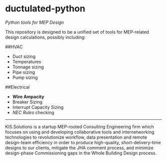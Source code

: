 # ductulated-python
*Python tools for MEP Design*

This repository is designed to be a unified set of tools for MEP-related design calculations, possibly including:

##HVAC
* Duct sizing
* Temperatures
* Tonnage sizing
* Pipe sizing
* Pump sizing

##Electrical
* **Wire Ampacity**
* Breaker Sizing
* Interrupt Capacity Sizing
* *NEC Rules* checking

---------
KIS.Solutions is a startup MEP-rooted Consulting Engineering firm which focuses on using and developing collaborative tools and internetworking technologies to revolutionize workflow, data presentation and remote design-team efficiency in order to produce high-quality, short-delivery-time designs to our clients, mitigate the JHA comment process, and minimize design-phase Commissioning gaps in the Whole Building Design process.
